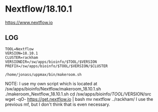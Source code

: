 Nextflow/18.10.1
========================

<https://www.nextflow.io>

LOG
---

    TOOL=Nextflow
    VERSION=18.10.1
    CLUSTER=rackham
    VERSIONDIR=/sw/apps/bioinfo/$TOOL/$VERSION
    PREFIX=/sw/apps/bioinfo/$TOOL/$VERSION/$CLUSTER

    /home/jonass/uppmax/bin/makeroom.sh

NOTE: I use my own script which is located at /sw/apps/bioinfo/Nextflow/makeroom_18.10.1.sh
    ./makeroom_Nextflow_18.10.1.sh
    cd /sw/apps/bioinfo/$TOOL/$VERSION/src
    wget -qO- https://get.nextflow.io | bash
    mv nextflow ../rackham/
I use the previous mf, but I don't think that is even necessary.
